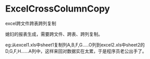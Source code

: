 # ExcelCrossColumnCopy
excel跨文件跨表跨列复制

媳妇的报表生成，需要跨文件、跨表、跨列复制。

eg:从excel1.xls中sheet1复制列A,B,F,G.....O列到excel2.xls中sheet2的D,G,F,H......A列中，这样来回对数据实在太累，于是程序员老公出手了。
